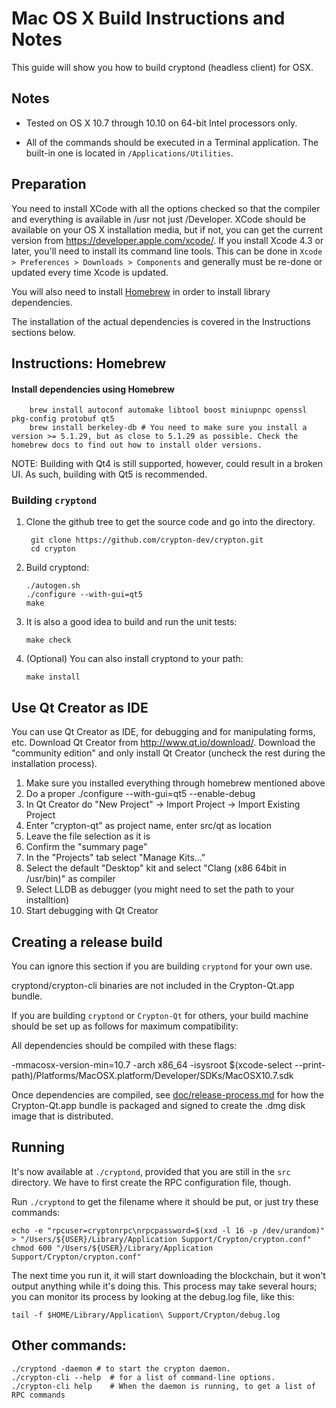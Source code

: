 Mac OS X Build Instructions and Notes
====================================
This guide will show you how to build cryptond (headless client) for OSX.

Notes
-----

* Tested on OS X 10.7 through 10.10 on 64-bit Intel processors only.

* All of the commands should be executed in a Terminal application. The
built-in one is located in `/Applications/Utilities`.

Preparation
-----------

You need to install XCode with all the options checked so that the compiler
and everything is available in /usr not just /Developer. XCode should be
available on your OS X installation media, but if not, you can get the
current version from https://developer.apple.com/xcode/. If you install
Xcode 4.3 or later, you'll need to install its command line tools. This can
be done in `Xcode > Preferences > Downloads > Components` and generally must
be re-done or updated every time Xcode is updated.

You will also need to install [Homebrew](http://brew.sh) in order to install library
dependencies.

The installation of the actual dependencies is covered in the Instructions
sections below.

Instructions: Homebrew
----------------------

#### Install dependencies using Homebrew

        brew install autoconf automake libtool boost miniupnpc openssl pkg-config protobuf qt5
        brew install berkeley-db # You need to make sure you install a version >= 5.1.29, but as close to 5.1.29 as possible. Check the homebrew docs to find out how to install older versions.

NOTE: Building with Qt4 is still supported, however, could result in a broken UI. As such, building with Qt5 is recommended.

### Building `cryptond`

1. Clone the github tree to get the source code and go into the directory.

        git clone https://github.com/crypton-dev/crypton.git
        cd crypton

2.  Build cryptond:

        ./autogen.sh
        ./configure --with-gui=qt5
        make

3.  It is also a good idea to build and run the unit tests:

        make check

4.  (Optional) You can also install cryptond to your path:

        make install

Use Qt Creator as IDE
------------------------
You can use Qt Creator as IDE, for debugging and for manipulating forms, etc.
Download Qt Creator from http://www.qt.io/download/. Download the "community edition" and only install Qt Creator (uncheck the rest during the installation process).

1. Make sure you installed everything through homebrew mentioned above 
2. Do a proper ./configure --with-gui=qt5 --enable-debug
3. In Qt Creator do "New Project" -> Import Project -> Import Existing Project
4. Enter "crypton-qt" as project name, enter src/qt as location
5. Leave the file selection as it is
6. Confirm the "summary page"
7. In the "Projects" tab select "Manage Kits..."
8. Select the default "Desktop" kit and select "Clang (x86 64bit in /usr/bin)" as compiler
9. Select LLDB as debugger (you might need to set the path to your installtion)
10. Start debugging with Qt Creator

Creating a release build
------------------------
You can ignore this section if you are building `cryptond` for your own use.

cryptond/crypton-cli binaries are not included in the Crypton-Qt.app bundle.

If you are building `cryptond` or `Crypton-Qt` for others, your build machine should be set up
as follows for maximum compatibility:

All dependencies should be compiled with these flags:

 -mmacosx-version-min=10.7
 -arch x86_64
 -isysroot $(xcode-select --print-path)/Platforms/MacOSX.platform/Developer/SDKs/MacOSX10.7.sdk

Once dependencies are compiled, see [doc/release-process.md](release-process.md) for how the Crypton-Qt.app
bundle is packaged and signed to create the .dmg disk image that is distributed.

Running
-------

It's now available at `./cryptond`, provided that you are still in the `src`
directory. We have to first create the RPC configuration file, though.

Run `./cryptond` to get the filename where it should be put, or just try these
commands:

    echo -e "rpcuser=cryptonrpc\nrpcpassword=$(xxd -l 16 -p /dev/urandom)" > "/Users/${USER}/Library/Application Support/Crypton/crypton.conf"
    chmod 600 "/Users/${USER}/Library/Application Support/Crypton/crypton.conf"

The next time you run it, it will start downloading the blockchain, but it won't
output anything while it's doing this. This process may take several hours;
you can monitor its process by looking at the debug.log file, like this:

    tail -f $HOME/Library/Application\ Support/Crypton/debug.log

Other commands:
-------

    ./cryptond -daemon # to start the crypton daemon.
    ./crypton-cli --help  # for a list of command-line options.
    ./crypton-cli help    # When the daemon is running, to get a list of RPC commands
